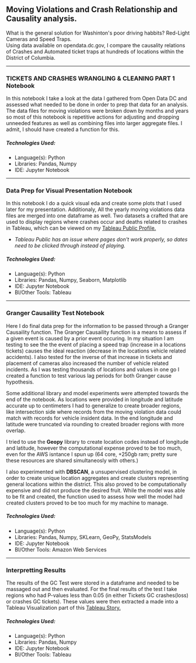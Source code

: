 ## Moving Violations and Crash Relationship and Causality analysis.

What is the general solution for Washinton's poor driving habbits?  Red-Light Cameras and Speed Traps.  
Using data available on opendata.dc.gov, I compare the causality relations of Crashes and Automated ticket traps at hundreds of locations within the District of Columbia.

------

### TICKETS AND CRASHES WRANGLING & CLEANING PART 1 Notebook
In this notebook I take a look at the data I gathered from Open Data DC and assessed what needed to be done in order to prep that data for an analysis.  The data files for moving violations were broken down by months and years so most of this notebook is repetitive actions for adjusting and dropping unneeded features as well as combining files into larger aggregate files.  I admit, I should have created a function for this.  

##### Technologies Used: 
- Language(s): Python
- Libraries: Pandas, Numpy
- IDE: Jupyter Notebook

---

### Data Prep for Visual Presentation Notebook
In this notebook I do a quick visual eda and create some plots that I used later for my presentation.  Additionaly, All the yearly moving violations data files are merged into one dataframe as well.  Two datasets a crafted that are used to display regions where crashes occur and deaths related to crashes in Tableau, which can be viewed on my [Tableau Public Profile.](https://public.tableau.com/profile/samuel.stack#!/vizhome/DCCrashesTicketsVisualAnalysis/CTTimeSeries "Crashs and tickets given for January 2009") 
- *Tableau Public has an issue where pages don't work properly, so dates need to be clicked through instead of playing.*

##### Technologies Used: 
- Language(s): Python
- Libraries: Pandas, Numpy, Seaborn, Matplotlib
- IDE: Jupyter Notebook
- BI/Other Tools: Tableau

---

### Granger Causaility Test Notebook
Here I do final data prep for the information to be passed through a Granger Causaility function.  The Granger Causaility function is a means to assess if a given event is caused by a prior event occuring.  In my situation I am testing to see the the event of placing a speed trap (increase in a locations tickets) causes the ideal reaction (decrease in the locations vehicle related accidents).  I also tested for the inverse of that increase in tickets and placement of cameras also increased the number of vehicle related incidents. 
As I was testing thousands of locations and values in one go I created a function to test various lag periods for both Granger cause hypothesis.  

Some additional library and model experiments were attempted towards the end of the notebook.  As locations were provided in longitude and latitude accurate up to centimeters I had to generalize to create broader regions, like intersection side where records from the moving violation data could match with records for vehicle insident data. In the end longitude and latitude were truncated via rounding to created broader regions with more overlap.  

I tried to use the **Geopy** library to create location codes instead of longitude and latitude, however the computational expense proved to be too much, even for the AWS isntance I spun up (64 core, +250gb ram; pretty sure these resources are shared simultaneosly with others.)

I also experimented with **DBSCAN**, a unsupervised clustering model, in order to create unique location aggregates and create clusters representing general locations within the district.  This also proved to be computationally expensive and did not produce the desired fruit.  While the model was able to be fit and created, the function used to assess how well the model had created clusters proved to be too much for my machine to manage.

##### Technologies Used: 
- Language(s): Python
- Libraries: Pandas, Numpy, SKLearn, GeoPy, StatsModels
- IDE: Jupyter Notebook
- BI/Other Tools: Amazon Web Services

---

### Interpretting Results
The results of the GC Test were stored in a dataframe and needed to be massaged out and then evaluated.  For the final results of the test I take regions who had P-values less than 0.05 (in either Tickets GC crashes(loss) or crashes GC tickets).  These values were then extracted a made into a Tableau Visualization part of this [Tableau Story.](https://public.tableau.com/profile/samuel.stack#!/vizhome/DCCrashesTickets/Story1)

##### Technologies Used: 
- Language(s): Python
- Libraries: Pandas, Numpy
- IDE: Jupyter Notebook
- BI/Other Tools: Tableau

